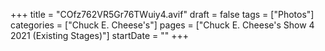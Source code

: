 +++
title = "COfz762VR5Gr76TWuiy4.avif"
draft = false
tags = ["Photos"]
categories = ["Chuck E. Cheese's"]
pages = ["Chuck E. Cheese's Show 4 2021 (Existing Stages)"]
startDate = ""
+++
